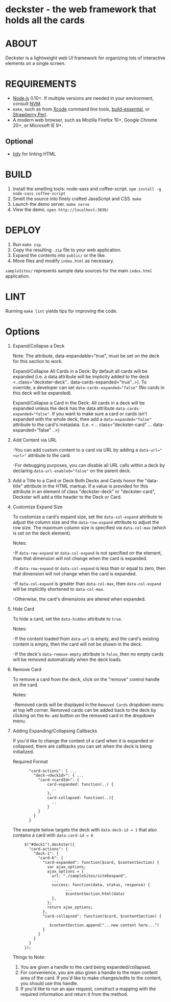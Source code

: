 # deckster - the web framework that holds all the cards

# ABOUT

Deckster is a lightweight web UI framework for organizing lots of interactive elements on a single screen.

# REQUIREMENTS

* [Node.js](http://nodejs.org/) 0.10+. If multiple versions are needed in your environment, consult [NVM](https://github.com/creationix/nvm).
* `make`, such as from [Xcode](https://developer.apple.com/xcode/) command line tools, [build-essential](http://packages.ubuntu.com/search?keywords=build-essential), or [Strawberry Perl](http://chocolatey.org/packages/StrawberryPerl).
* A modern web browser, such as Mozilla Firefox 10+, Google Chrome 20+, or Microsoft IE 9+.

## Optional

* [tidy](http://tidy.sourceforge.net/) for linting HTML

# BUILD

1. Install the smelting tools: node-sass and coffee-script. `npm install -g node-sass coffee-script`
2. Smelt the source into finely crafted JavaScript and CSS. `make`
3. Launch the demo server. `make serve`
4. View the demo. `open http://localhost:3030/`

# DEPLOY

1. Run `make zip`.
2. Copy the resulting `.zip` file to your web application.
3. Expand the contents into `public/` or the like.
4. Move files and modify `index.html` as necessary.

`sampleSites/` represents sample data sources for the main `index.html` application.

# LINT

Running `make lint` yields tips for improving the code.

# Options

1. Expand/Collapse a Deck
    
    Note:
    The attribute, data-expandable="true", must be set on the deck for this section to work.

    Expand/Collapse All Cards in a Deck:
    By default all cards will be expanded (i.e. a data attribute will be implicity added to the deck <..class="deckster-deck".. data-cards-expanded="true"..>). To override, a developer can set `data-cards-expanded="false"` (No cards in this deck will be expanded).
   
    Expand/Collapse a Card in the Deck:
    All cards in a deck will be expanded unless the deck has the data attribute `data-cards-expanded="false"`. If you want to make sure a card or cards isn't expanded with the whole deck, then add a `data-expanded="false"` attribute to the card's metadata. (i.e. < .. class="deckster-card" ... data-expanded="false" ..>)

2. Add Content via URL
    
    -You can add custom content to a card via URL by adding a `data-url="<url>"` attribute to the card.
    
    -For debugging purposes, you can disable all URL calls within a deck by declaring `data-url-enabled="false"` on the parent deck.

25. Add a Title to a Card or Deck
    Both Decks and Cards honor the "data-title" attribute in the HTML markup.  If a value is provided for this attribute in an element of class "deckster-deck" or "deckster-card", Deckster will add a title header to the Deck or Card.

3. Customize Expand Size

    To customize a card's expand size, set the `data-col-expand` attribute to adjust the column size and the `data-row-expand` attribute to adjust the row size. The maximum column size is specified via `data-col-max` (which is set on the deck element).

    Notes:
    
    -If `data-row-expand` or `data-col-expand` is not specified on the element, than that dimension will not change when the card is expanded.
    
    -If `data-row-expand` or `data-col-expand` is less than or equal to zero, then that dimension will not change when the card is expanded. 
    
    -If `data-col-expand` is greater than `data-col-max`, then `data-col-expand` will be implicitly shortened to `data-col-max`.
    
    -Otherwise, the card's dimensions are altered when expanded.

4. Hide Card

    To hide a card, set the `data-hidden` attribute to `true`.

    Notes:

    -If the content loaded from `data-url` is empty, and the card's existing content is empty, then the card will not be shown in the deck.
    
    -If the deck's `data-remove-empty` attribute is `false`, then no empty cards will be removed automatically when the deck loads.

5. Remove Card
    
    To remove a card from the deck, click on the "remove" control handle on the card.  

    Notes:

    -Removed cards will be displayed in the `Removed Cards` dropdown menu at top left corner.  Removed cards can be added back to the deck by clicking on the `Re-add` button on the removed card in the dropdown menu.

6. Adding Expanding/Collapsing Callbacks
    
    If you'd like to change the content of a card when it is expanded or collapsed, there are callbacks you can set when the deck is being initialized.  

    Required Format

              "card-actions": { ...
                "deck-<deckId>": { ...
                  "card-<cardId>": {
                      card-expanded: function(..) {
                        ..
                      },
                      card-collapsed: function(..){
                        ..
                      }
                  }
                }
              }
              
     The example below targets the deck with `data-deck-id = 1` that also contains a card with `data-card-id = 6` 

            $("#deck1").deckster({
              "card-actions": {
                "deck-1": {
                  "card-6": {
                    "card-expanded": function($card, $contentSection) {
                      var ajax_options;
                      ajax_options = {
                        url: "./sampleSites/site6expand",
                        ...
                        success: function(data, status, response) {
                              ...
                              $contentSection.html(data)
                        },
                      };
                      return ajax_options;
                    },
                    "card-collapsed": function($card, $contentSection) {
                       
                       $contentSection.append("...new content here...")
                    }
                  }
                }
              }
            });  
       
    Things to Note:

    1. You are given a handle to the card being expanded/collapsed.
    2. For convenience, you are also given a handle to the main content area of the card. If you'd like to make changes/edits to the content, you should use this handle.
    3. If you'd like to run an ajax request, construct a mapping with the required information and return it from the method.

